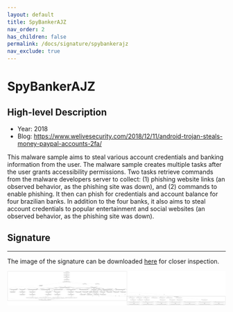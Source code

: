 ```yaml
---
layout: default
title: SpyBankerAJZ
nav_order: 2
has_children: false
permalink: /docs/signature/spybankerajz
nav_exclude: true
---
```


# SpyBankerAJZ

## High-level Description

* Year: 2018
* Blog: https://www.welivesecurity.com/2018/12/11/android-trojan-steals-money-paypal-accounts-2fa/

This malware sample aims to steal various account credentials and banking information from the user. The malware sample creates multiple tasks after the user grants accessibility permissions. Two tasks retrieve commands from the malware developers server to collect: (1) phishing website links (an observed behavior, as the phishing site was down), and (2) commands to enable phishing. It then can phish for credentials and account balance for four brazilian banks. In addition to the four banks, it also aims to steal account credentials to popular entertainment and social websites (an observed behavior, as the phishing site was down).

## Signature
---

The image of the signature can be downloaded [here](../../img/signatures/SpyBankerAJZ.png) for closer inspection.

![](../../img/signatures/SpyBankerAJZ.png)

